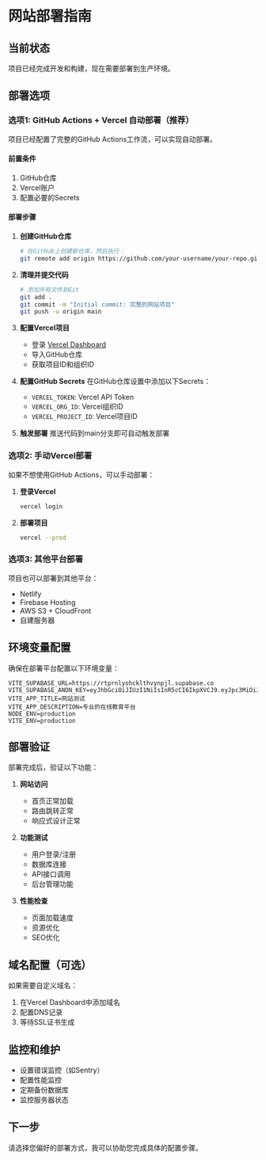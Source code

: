 # 网站部署指南

## 当前状态

项目已经完成开发和构建，现在需要部署到生产环境。

## 部署选项

### 选项1: GitHub Actions + Vercel 自动部署（推荐）

项目已经配置了完整的GitHub Actions工作流，可以实现自动部署。

#### 前置条件
1. GitHub仓库
2. Vercel账户
3. 配置必要的Secrets

#### 部署步骤

1. **创建GitHub仓库**
   ```bash
   # 在GitHub上创建新仓库，然后执行：
   git remote add origin https://github.com/your-username/your-repo.git
   ```

2. **清理并提交代码**
   ```bash
   # 添加所有文件到Git
   git add .
   git commit -m "Initial commit: 完整的网站项目"
   git push -u origin main
   ```

3. **配置Vercel项目**
   - 登录 [Vercel Dashboard](https://vercel.com/dashboard)
   - 导入GitHub仓库
   - 获取项目ID和组织ID

4. **配置GitHub Secrets**
   在GitHub仓库设置中添加以下Secrets：
   - `VERCEL_TOKEN`: Vercel API Token
   - `VERCEL_ORG_ID`: Vercel组织ID
   - `VERCEL_PROJECT_ID`: Vercel项目ID

5. **触发部署**
   推送代码到main分支即可自动触发部署

### 选项2: 手动Vercel部署

如果不想使用GitHub Actions，可以手动部署：

1. **登录Vercel**
   ```bash
   vercel login
   ```

2. **部署项目**
   ```bash
   vercel --prod
   ```

### 选项3: 其他平台部署

项目也可以部署到其他平台：
- Netlify
- Firebase Hosting
- AWS S3 + CloudFront
- 自建服务器

## 环境变量配置

确保在部署平台配置以下环境变量：

```
VITE_SUPABASE_URL=https://rtprnlyohcklthvynpjl.supabase.co
VITE_SUPABASE_ANON_KEY=eyJhbGciOiJIUzI1NiIsInR5cCI6IkpXVCJ9.eyJpc3MiOiJzdXBhYmFzZSIsInJlZiI6InJ0cHJubHlvaGNrbHRodnlucGpsIiwicm9sZSI6ImFub24iLCJpYXQiOjE3NTQ5OTg0NTUsImV4cCI6MjA3MDU3NDQ1NX0.c7RKP6RN0C6MA1NXoXxu9sS0GPOTF7V66a2XnojXlDI
VITE_APP_TITLE=网站测试
VITE_APP_DESCRIPTION=专业的在线教育平台
NODE_ENV=production
VITE_ENV=production
```

## 部署验证

部署完成后，验证以下功能：

1. **网站访问**
   - 首页正常加载
   - 路由跳转正常
   - 响应式设计正常

2. **功能测试**
   - 用户登录/注册
   - 数据库连接
   - API接口调用
   - 后台管理功能

3. **性能检查**
   - 页面加载速度
   - 资源优化
   - SEO优化

## 域名配置（可选）

如果需要自定义域名：

1. 在Vercel Dashboard中添加域名
2. 配置DNS记录
3. 等待SSL证书生成

## 监控和维护

- 设置错误监控（如Sentry）
- 配置性能监控
- 定期备份数据库
- 监控服务器状态

## 下一步

请选择您偏好的部署方式，我可以协助您完成具体的配置步骤。